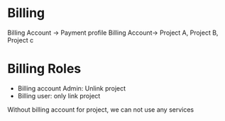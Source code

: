 # Billing
Billing Account -> Payment profile
Billing Account-> Project A, Project B, Project c

# Billing Roles
- Billing account Admin: Unlink project
- Billing user: only link project

Without billing account for project, we can not use any services
